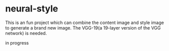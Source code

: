 # neural-style

This is an fun project which can combine the content image and style image to generate a brand new image. 
The VGG-19(a 19-layer version of the VGG network) is needed.  

in progress
